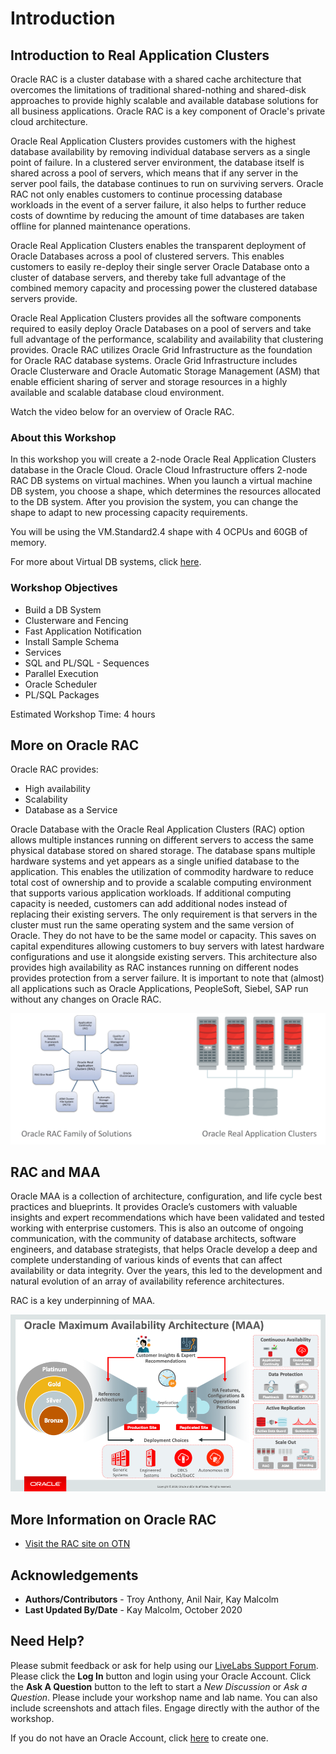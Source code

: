 # Introduction

## Introduction to Real Application Clusters ##
Oracle RAC is a cluster database with a shared cache architecture that overcomes the limitations of traditional shared-nothing and shared-disk approaches to provide highly scalable and available database solutions for all business applications. Oracle RAC is a key component of Oracle's private cloud architecture.

Oracle Real Application Clusters provides customers with the highest database availability by removing individual database servers as a single point of failure. In a clustered server environment, the database itself is shared across a pool of servers, which means that if any server in the server pool fails, the database continues to run on surviving servers. Oracle RAC not only enables customers to continue processing database workloads in the event of a server failure, it also helps to further reduce costs of downtime by reducing the amount of time databases are taken offline for planned maintenance operations.

Oracle Real Application Clusters enables the transparent deployment of Oracle Databases across a pool of clustered servers. This enables customers to easily re-deploy their single server Oracle Database onto a cluster of database servers, and thereby take full advantage of the combined memory capacity and processing power the clustered database servers provide.

Oracle Real Application Clusters provides all the software components required to easily deploy Oracle Databases on a pool of servers and take full advantage of the performance, scalability and availability that clustering provides. Oracle RAC utilizes Oracle Grid Infrastructure as the foundation for Oracle RAC database systems. Oracle Grid Infrastructure includes Oracle Clusterware and Oracle Automatic Storage Management (ASM) that enable efficient sharing of server and storage resources in a highly available and scalable database cloud environment.

Watch the video below for an overview of Oracle RAC.

[](youtube:CbIGJs_eNtI)

### About this Workshop
In this workshop you will create a 2-node Oracle Real Application Clusters database in the Oracle Cloud.  Oracle Cloud Infrastructure offers 2-node RAC DB systems on virtual machines. When you launch a virtual machine DB system, you choose a shape, which determines the resources allocated to the DB system. After you provision the system, you can change the shape to adapt to new processing capacity requirements.  

You will be using the VM.Standard2.4 shape with 4 OCPUs and 60GB of memory.

For more about Virtual DB systems, click [here](https://docs.cloud.oracle.com/en-us/iaas/Content/Database/Concepts/overview.htm).

### Workshop Objectives
- Build a DB System
- Clusterware and Fencing
- Fast Application Notification
- Install Sample Schema
- Services
- SQL and PL/SQL - Sequences
- Parallel Execution
- Oracle Scheduler
- PL/SQL Packages

Estimated Workshop Time:  4 hours

## More on Oracle RAC

Oracle RAC provides:
* High availability
* Scalability
* Database as a Service

Oracle Database with the Oracle Real Application Clusters (RAC) option allows multiple instances running on different servers to access the same physical database stored on shared storage. The database spans multiple hardware systems and yet appears as a single unified database to the application. This enables the utilization of commodity hardware to reduce total cost of ownership and to provide a scalable computing environment that supports various application workloads. If additional computing capacity is needed, customers can add additional nodes instead of replacing their existing servers. The only requirement is that servers in the cluster must run the same operating system and the same version of Oracle. They do not have to be the same model or capacity. This saves on capital expenditures allowing customers to buy servers with latest hardware configurations and use it alongside existing servers. This architecture also provides high availability as RAC instances running on different nodes provides protection from a server failure. It is important to note that (almost) all applications such as Oracle Applications, PeopleSoft, Siebel, SAP run without any changes on Oracle RAC.

![](./images/RACandRACFamily.png " ")

## RAC and MAA
Oracle MAA is a collection of architecture, configuration, and life cycle best practices and blueprints. It provides Oracle’s customers with valuable insights and expert recommendations which have been validated and tested working with enterprise customers. This is also an outcome of ongoing communication, with the community of database architects, software engineers, and database strategists, that helps Oracle develop a deep and complete understanding of various kinds of events that can affect availability or data integrity. Over the years, this led to the development and natural evolution of an array of availability reference architectures.

RAC is a key underpinning of MAA.

![](./images/maa_overview.png " ")

## More Information on Oracle RAC

* [Visit the RAC site on OTN](https://www.oracle.com/database/technologies/rac.html)

## Acknowledgements

- **Authors/Contributors** - Troy Anthony, Anil Nair, Kay Malcolm
- **Last Updated By/Date** - Kay Malcolm, October 2020


## Need Help?
Please submit feedback or ask for help using our [LiveLabs Support Forum](https://community.oracle.com/tech/developers/categories/oracle-maa-dataguard-rac). Please click the **Log In** button and login using your Oracle Account. Click the **Ask A Question** button to the left to start a *New Discussion* or *Ask a Question*.  Please include your workshop name and lab name.  You can also include screenshots and attach files.  Engage directly with the author of the workshop.

If you do not have an Oracle Account, click [here](https://profile.oracle.com/myprofile/account/create-account.jspx) to create one.
